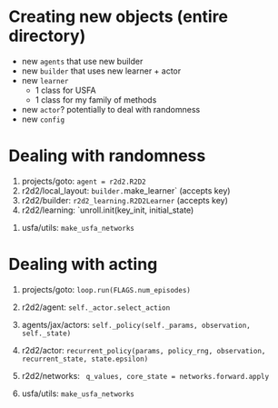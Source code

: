 # Creating new objects (entire directory)
- new `agents` that use new builder
- new `builder` that uses new learner + actor
- new `learner`
    - 1 class for USFA
    - 1 class for my family of methods
- new `actor`? potentially to deal with randomness
- new `config`


# Dealing with randomness

1. projects/goto: `agent = r2d2.R2D2`
1. r2d2/local_layout: `builder.`make_learner` (accepts key)
1. r2d2/builder: `r2d2_learning.R2D2Learner` (accepts key)
1. r2d2/learning: `unroll.init(key_init, initial_state)
<!-- 1. r2d2/networks: `unroll_hk.init(rng...)` -->
1. usfa/utils: `make_usfa_networks`



# Dealing with acting

1. projects/goto: `loop.run(FLAGS.num_episodes)`
1. r2d2/agent: `self._actor.select_action`
1. agents/jax/actors: `self._policy(self._params, observation, self._state)`
1. r2d2/actor: `recurrent_policy(params, policy_rng, observation, recurrent_state, state.epsilon)`
1. r2d2/networks: ` q_values, core_state = networks.forward.apply`

1. usfa/utils: `make_usfa_networks`

